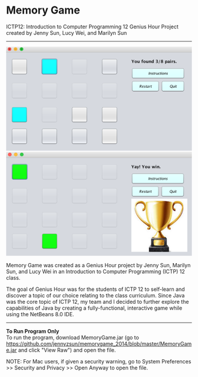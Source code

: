 # Memory Game
ICTP12: Introduction to Computer Programming 12 Genius Hour Project created by Jenny Sun, Lucy Wei, and Marilyn Sun

------------------------------------------------------------------------------------------------------------------------------
![memorygame-overview](https://raw.githubusercontent.com/jennyzsun/memorygame_2014/master/images/game.png)
![memorygame-win](https://raw.githubusercontent.com/jennyzsun/memorygame_2014/master/images/win.png)

Memory Game was created as a Genius Hour project by Jenny Sun, Marilyn Sun, and Lucy Wei in an Introduction to Computer Programming (ICTP) 12 class. 

The goal of Genius Hour was for the students of ICTP 12 to self-learn and discover a topic of our choice relating to the class curriculum. Since Java was the core topic of ICTP 12, my team and I decided to further explore the capabilities of Java by creating a fully-functional, interactive game while using the NetBeans 8.0 IDE. 

------------------------------------------------------------------------------------------------------------------------------
**To Run Program Only** </br>
To run the program, download MemoryGame.jar (go to https://github.com/jennyzsun/memorygame_2014/blob/master/MemoryGame.jar and click "View Raw") and open the file.

NOTE: For Mac users, if given a security warning, go to System Preferences >> Security and Privacy >> Open Anyway to open the file.
